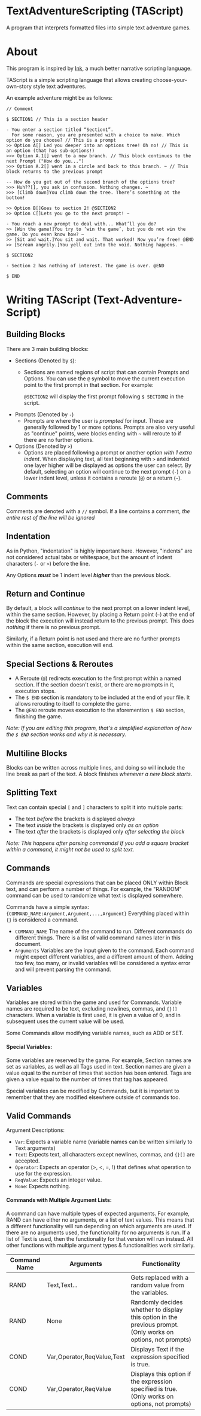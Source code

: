 # TextAdventureScripting (TAScript)
A program that interprets formatted files into simple text adventure games.

# About
This program is inspired by [Ink](https://www.inklestudios.com/ink/), a much better narrative scripting language.

TAScript is a simple scripting language that allows creating choose-your-own-story style text adventures.

An example adventure might be as follows:

```
// Comment

$ SECTION1 // This is a section header

- You enter a section titled “Section1”.
  For some reason, you are presented with a choice to make. Which option do you choose? // This is a prompt
>> Option A[] Led you deeper into an options tree! Oh no! // This is an option (that has sub-options!)
>>> Option A.1[] went to a new branch. // This block continues to the next Prompt ("How do you...")
>>> Option A.2[] went in a circle and back to this branch. ~ // This block returns to the previous prompt

-- How do you get out of the second branch of the options tree?
>>> Huh??[], you ask in confusion. Nothing changes. ~
>>> [Climb down]You climb down the tree. There’s something at the bottom!

>> Option B[]Goes to section 2! @SECTION2
>> Option C[]Lets you go to the next prompt! ~ 

- You reach a new prompt to deal with... What’ll you do?
>> [Win the game!]You try to ‘win the game’, but you do not win the game. Do you even know how? ~
>> [Sit and wait.]You sit and wait. That worked! Now you’re free! @END
>> [Scream angrily.]You yell out into the void. Nothing happens. ~

$ SECTION2

- Section 2 has nothing of interest. The game is over. @END

$ END
```

# Writing TAScript (Text-Adventure-Script)
## Building Blocks
There are 3 main building blocks:
- Sections (Denoted by `$`):
    - Sections are named regions of script that can contain Prompts and Options.</b>
   You can use the `@` symbol to move the current execution point to the first prompt in that section. For example:</b>
 
      `@SECTION2` will display the first prompt following `$ SECTION2` in the script.
- Prompts  (Denoted by `-`)
    - Prompts are where the user is *prompted* for input. These are generally followed by 1 or more options.</b>
   Prompts are also very useful as "continue" points, were blocks ending with `~` will reroute to if there are no further options.</b>
- Options  (Denoted by `>`)
    - Options are placed following a prompt or another option *with 1 extra indent*. When displaying text, all text beginning with `>`</b>
   and indented one layer higher will be displayed as options the user can select.</b>
   By default, selecting an option will continue to the next prompt (`-`) on a lower indent level, unless it contains a reroute (`@`) or </b>
   a return (`~`).

## Comments
Comments are denoted with a `//` symbol. If a line contains a comment, *the entire rest of the line will be ignored*

## Indentation
As in Python, "indentation" is highly important here. However, "indents" are not considered actual tabs or whitespace, but the amount of</b>
indent characters (`-` or `>`) before the line.

Any Options ***must*** be 1 indent level ***higher*** than the previous block.</b>

## Return and Continue
By default, a block will *continue* to the next prompt on a lower indent level, within the same section. However, by placing a Return point (`~`) at the end of the block</b>
the execution will instead return to the previous prompt. This does *nothing* if there is no previous prompt.

Similarly, if a Return point is not used and there are no further prompts within the same section, execution will end.

## Special Sections & Reroutes
- A Reroute (`@`) redirects execution to the first prompt within a named section. If the section doesn't exist, or there are no prompts in it, execution stops.
- The `$ END` section is mandatory to be included at the end of your file. It allows rerouting to itself to complete the game.
- The `@END` reroute moves execution to the aforemention `$ END` section, finishing the game. 

*Note: If you are editing this program, that's a simplified explanation of how the `$ END` section works and why it is necessary.*

## Multiline Blocks
Blocks can be written across multiple lines, and doing so will include the line break as part of the text.
A block finishes *whenever a new block starts*.

## Splitting Text
Text can contain special `[` and `]` characters to split it into multiple parts:
- The text *before* the brackets is displayed *always*
- The text *inside* the brackets is displayed only *as an option*
- The text *after* the brackets is displayed only *after selecting the block*

*Note: This happens after parsing commands! If you add a square bracket within a command, it might not be used to split text.*

## Commands
Commands are special expressions that can be placed ONLY within Block text, and can perform a number of things. For example, the "RANDOM" command </b>
can be used to randomize what text is displayed somewhere.

Commands have a simple syntax: `{COMMAND_NAME:Argument,Argument,...,Argument}` </b>
Everything placed within `{}` is considered a command.

- `COMMAND_NAME` The name of the command to run. Different commands do different things. There is a list of valid command names </b>
   later in this document.
- `Arguments`    Variables are the input given to the command. Each command might expect different variables, and a different amount of them. </b>
   Adding too few, too many, or invalid variables will be considered a syntax error and will prevent parsing the command.
   
## Variables
Variables are stored within the game and used for Commands. Variable names are required to be text, excluding newlines, commas, and `{}[]`</b>
characters. When a variable is first used, it is given a value of 0, and in subsequent uses the current value will be used.</b>

Some Commands allow modifying variable names, such as ADD or SET.

#### Special Variables:

Some variables are reserved by the game. For example, Section names are set as variables, as well as all Tags used in text.</b>
Section names are given a value equal to the number of times that section has been entered.
Tags are given a value equal to the number of times that tag has appeared.

Special variables can be modified by Commands, but it is important to remember that they are modified elsewhere outside of commands too.

## Valid Commands
Argument Descriptions:
- `Var`: Expects a variable name (variable names can be written similarly to Text arguments)
- `Text`: Expects text, all characters except newlines, commas, and `{}[]` are accepted.
- `Operator`: Expects an operator (>, <, =, !) that defines what operation to use for the expression.
- `ReqValue`: Expects an integer value.
- `None`: Expects nothing.

#### Commands with Multiple Argument Lists: 
</b>
A command can have multiple types of expected arguments. For example, RAND can have either no arguments, or a list of text values. This means </b>
that a different functionality will run depending on which arguments are used. If there are no arguments used, the functionality for no arguments is run. </b>
If a list of Text is used, then the functionality for that version will run instead.</b>
All other functions with multiple argument types & functionalities work similarly.

 Command Name | Arguments       | Functionality 
--------------|-----------------|---------------
 RAND         | Text,Text...| Gets replaced with a random value from the variables.
 RAND         | None            | Randomly decides whether to display this option in the previous prompt. (Only works on options, not prompts)
 COND         | Var,Operator,ReqValue,Text | Displays Text if the expression specified is true.
 COND         | Var,Operator,ReqValue | Displays this option if the expression specified is true. (Only works on options, not prompts)



